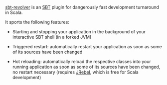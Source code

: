 [sbt-revolver][] is an [SBT][] plugin for dangerously fast development turnaround in Scala.

It sports the following features:

* Starting and stopping your application in the background of your interactive SBT shell (in a forked JVM)
* Triggered restart: automatically restart your application as soon as some of its sources have been changed
* Hot reloading: automatically reload the respective classes into your running application as soon as some
  of its sources have been changed, no restart necessary (requires [JRebel][], which is free for Scala development)

  [sbt-revolver]: http://json.spray.cc
  [SBT]: https://github.com/harrah/xsbt/wiki
  [JRebel]: http://zeroturnaround.com/jrebel/

